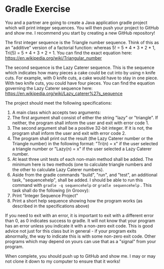 # Gradle Exercise

You and a partner are going to create a Java application gradle project which will print integer sequences.  You will then push your project to GitHub and show me.  I recommend you start by creating a new GitHub repository!

The first integer sequence is the Triangle number sequence.  Think of this as an "additive" version of a factorial function: whereas 5! = 5 * 4 * 3 * 2 * 1, Tri(5) = 5 + 4 + 3 + 2 + 1.  You can find the exact equation here: https://en.wikipedia.org/wiki/Triangular_number

The second sequence is the Lazy Caterer sequence.  This is the sequence which indicates how many pieces a cake could be cut into by using n knife cuts.  For example, with 0 knife cuts, a cake would have to stay in one piece.  With two knife cuts, you could have four pieces.  You can find the equation governing the Lazy Caterer sequence here: https://en.wikipedia.org/wiki/Lazy_caterer%27s_sequence

The project should meet the following specifications:

1. A main class which accepts two arguments:
  1. The first argument shall consist of either the string "lazy" or "triangle".  If neither, the program shall inform the user and exit with error code 1.
  2. The second argument shall be a positive 32-bit integer.  If it is not, the program shall inform the user and exit with error code 2.
2. The program shall print out the result (the Lazy Caterer number or the Triangle number) in the following format: "Tri(n) = x" if the user selected a triangle number or "Lazy(n) = x" if the user selected a Lazy Caterer number.
3. At least three unit tests of each non-main method shall be added.  The minimum here is two methods (one to calculate triangle numbers and the other to calculate Lazy Caterer numbers).
4. Aside from the gradle commands "build", "run", and "test", an additional task, "sequencehelp", shall be added.  I should be able to run this command with `gradle -q sequencehelp` or `gradle sequencehelp` .  This task shall do the following (in Groovy):
  1. Print "Integer Sequence Project"
  2. Print a short help sequence showing how the program works (as described in the specifications above)

If you need to exit with an error, it is important to exit with a different error than 0, as 0 indicates success to gradle.  It will not know that your program has an error unless you indicate it with a non-zero exit code.  This is good advice not just for this class but in general - if your program exits abnormally, the way to indicate this is with some non-zero exit code.  Other programs which may depend on yours can use that as a "signal" from your program.

When complete, you should push up to GitHub and show me.  I may or may not clone it down to my computer to ensure that it works!